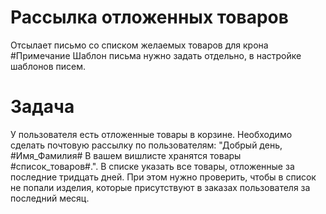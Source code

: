 # Рассылка отложенных товаров
Отсылает письмо со списком желаемых товаров для крона
#Примечание
Шаблон письма нужно задать отдельно, в настройке шаблонов писем.
# Задача
У пользователя есть отложенные товары в корзине. Необходимо сделать почтовую рассылку по пользователям: "Добрый день, #Имя_Фамилия# В вашем вишлисте хранятся товары #список_товаров#.". В списке указать все товары, отложенные за последние тридцать дней. При этом нужно проверить, чтобы в список не попали изделия, которые присутствуют в заказах пользователя за последний месяц.
